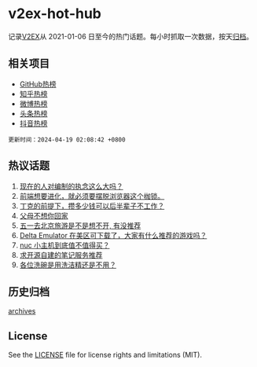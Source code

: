 # v2ex-hot-hub

 记录[V2EX](https://www.v2ex.com/)从 2021-01-06 日至今的热门话题。每小时抓取一次数据，按天[归档](archives)。
 
 ## 相关项目

- [GitHub热榜](https://github.com/snaildev/github-hot-hub)
- [知乎热榜](https://github.com/snaildev/zhihu-hot-hub)
- [微博热榜](https://github.com/snaildev/weibo-hot-hub)
- [头条热榜](https://github.com/snaildev/toutiao-hot-hub)
- [抖音热榜](https://github.com/snaildev/douyin-hot-hub)


 `更新时间：2024-04-19 02:08:42 +0800`

## 热议话题

1. [现在的人对编制的执念这么大吗？](https://www.v2ex.com/t/1033459)
1. [前端想要进化，就必须要摆脱浏览器这个枷锁。](https://www.v2ex.com/t/1033484)
1. [丁克的前提下，攒多少钱可以后半辈子不工作？](https://www.v2ex.com/t/1033524)
1. [父母不想你回家](https://www.v2ex.com/t/1033612)
1. [五一去北京旅游是不是想不开, 有没推荐](https://www.v2ex.com/t/1033518)
1. [Delta Emulator 在美区可下载了，大家有什么推荐的游戏吗？](https://www.v2ex.com/t/1033473)
1. [nuc 小主机到底值不值得买？](https://www.v2ex.com/t/1033486)
1. [求开源自建的笔记服务推荐](https://www.v2ex.com/t/1033475)
1. [各位洗碗是用洗洁精还是不用？](https://www.v2ex.com/t/1033519)

## 历史归档

[archives](archives)

## License

See the [LICENSE](LICENSE) file for license rights and limitations (MIT).
